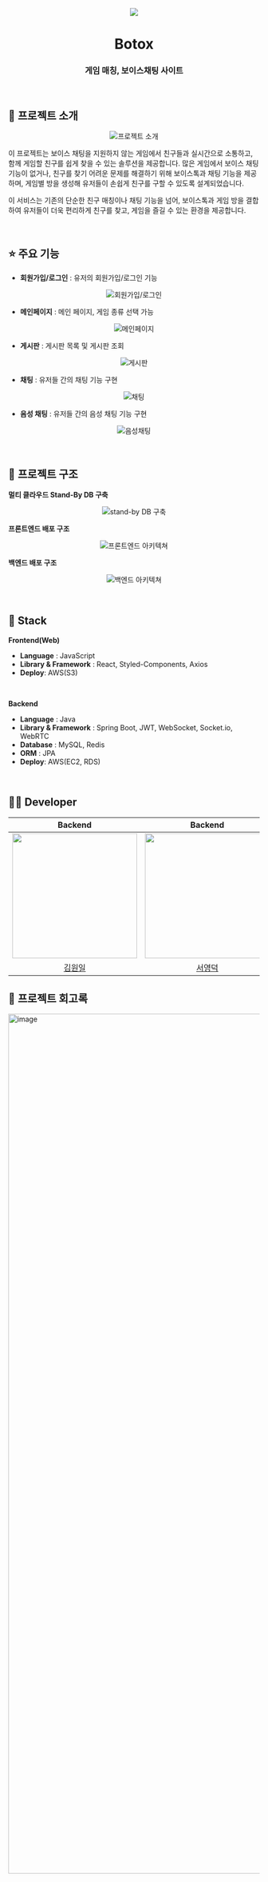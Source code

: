 <p align="middle" >
  <img src="https://github.com/user-attachments/assets/127e9c2b-d907-44ac-b2ee-70fc43c3ebf1"/>
</p>
<h1 align="middle">Botox</h1>
<h3 align="middle">게임 매칭, 보이스채팅 사이트</h3>

<br>

## 📝 프로젝트 소개 
<p align="middle">
  <img src="https://github.com/user-attachments/assets/8809a73b-c62c-4f84-9d2e-14f53eced911" alt="프로젝트 소개"/>
</p>

이 프로젝트는 보이스 채팅을 지원하지 않는 게임에서 친구들과 실시간으로 소통하고, 함께 게임할 친구를 쉽게 찾을 수 있는 솔루션을 제공합니다. 
많은 게임에서 보이스 채팅 기능이 없거나, 친구를 찾기 어려운 문제를 해결하기 위해 보이스톡과 채팅 기능을 제공하며, 게임별 방을 생성해 유저들이 손쉽게 친구를 구할 수 있도록 설계되었습니다.

이 서비스는 기존의 단순한 친구 매칭이나 채팅 기능을 넘어, 보이스톡과 게임 방을 결합하여 유저들이 더욱 편리하게 친구를 찾고, 게임을 즐길 수 있는 환경을 제공합니다.

<br/>

## ⭐ 주요 기능

- **회원가입/로그인** : 유저의 회원가입/로그인 기능

<p align="middle">
  <img src="https://github.com/user-attachments/assets/8004ae50-e581-440d-8a23-3d2199b05974" alt="회원가입/로그인"/>
</p>

- **메인페이지** : 메인 페이지, 게임 종류 선택 가능

<p align="middle">
  <img src="https://github.com/user-attachments/assets/92fbf452-9bff-463b-bdbe-87345aa39348" alt="메인페이지"/>
</p>

- **게시판** : 게시판 목록 및 게시판 조회

<p align="middle">
  <img src="https://github.com/user-attachments/assets/87bb72ee-cefc-4bcf-8ef6-66caea67ee9d" alt="게시판"/>
</p>

- **채팅** : 유저들 간의 채팅 기능 구현

<p align="middle">
  <img src="https://github.com/user-attachments/assets/ff5388d6-c6f9-4c95-a75f-e65eb429f3de" alt="채팅"/>
</p>

- **음성 채팅** : 유저들 간의 음성 채팅 기능 구현

<p align="middle">
  <img src="https://github.com/user-attachments/assets/793184ae-599d-4b4f-9fb4-9be5484b5c16" alt="음성채팅"/>
</p>

<br/>

## 🔨 프로젝트 구조

**멀티 클라우드 Stand-By DB 구축**

<p align="middle">
  <img src="https://github.com/user-attachments/assets/a7909c0f-3c4a-4da3-a68d-28fcfff6bce0" alt="stand-by DB 구축"/>
</p>

**프론트엔드 배포 구조**

<p align="middle">
  <img src="https://github.com/user-attachments/assets/b6f9f03f-eab7-414d-be8e-e5f7fa180e23" alt="프론트엔드 아키텍쳐"/>
</p>

**백엔드 배포 구조**

<p align="middle">
  <img src="https://github.com/user-attachments/assets/0fe30985-c66f-464c-96ba-38213de3ad18" alt="백엔드 아키텍쳐"/>
</p>

<br/>

## 🔧 Stack

**Frontend(Web)**
- **Language** : JavaScript
- **Library & Framework** : React, Styled-Components, Axios
- **Deploy**: AWS(S3)
<br />

**Backend**
- **Language** : Java 
- **Library & Framework** : Spring Boot, JWT, WebSocket, Socket.io, WebRTC
- **Database** : MySQL, Redis
- **ORM** : JPA
- **Deploy**: AWS(EC2, RDS)
<br/>

## 🙋‍♂️ Developer

|                                        Backend                                         |                                        Backend                                         |                                     Server/Backend                                     |                                        Frontend                                        |
| :------------------------------------------------------------------------------------: | :------------------------------------------------------------------------------------: | :-----------------------------------------------------------------------------------: | :-----------------------------------------------------------------------------------: |
| <img src="https://github.com/user-attachments/assets/206f2793-20b5-4fed-a80c-6d33d5460396" height="250"> | <img src="https://github.com/user-attachments/assets/b61d0958-86ec-461a-ac2f-9ded933728eb" height="250"> | <img src="https://github.com/user-attachments/assets/a163d910-d222-4a1d-a972-6b2898252a47" height="250"> | <img src="https://github.com/user-attachments/assets/7613baec-3a06-488c-9128-1375967fdc49" height="250"> |
|                         [김원일](https://github.com/wonilkim0517)                     |                        [서영덕](https://github.com/asdfg6548)                          |                       [강건](https://github.com/IWBNN)                               |                     [신은섭](https://github.com/eunseopi)                            |
                 
## 📝 프로젝트 회고록
<img width="1720" alt="image" src="https://github.com/user-attachments/assets/3f9c56cd-9ef2-45ef-9777-a2ae26c1b112">
